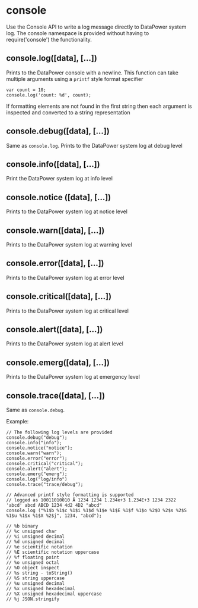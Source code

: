 # console

Use the Console API to write a log message directly to DataPower system log.
The console namespace is provided without having to require('console') the
functionality.

## console.log([data], [...])

Prints to the DataPower console with a newline. This function can take multiple
arguments using a `printf` style format specifier

    var count = 10;
    console.log('count: %d', count);

If formatting elements are not found in the first string then each argument
is inspected and converted to a string representation

## console.debug([data], [...])

Same as `console.log`. Prints to the DataPower system log at debug level

## console.info([data], [...])

Print the DataPower system log at info level

## console.notice ([data], [...])

Prints to the DataPower system log at notice level

## console.warn([data], [...])

Prints to the DataPower system log at warning level

## console.error([data], [...])

Prints to the DataPower system log at error level

## console.critical([data], [...])

Prints to the DataPower system log at critical level

## console.alert([data], [...])

Prints to the DataPower system log at alert level

## console.emerg([data], [...])

Prints to the DataPower system log at emergency level

## console.trace([data], [...])

Same as `console.debug`.

Example:

    // The following log levels are provided
    console.debug("debug");
    console.info("info");
    console.notice("notice");
    console.warn("warn");
    console.error("error");
    console.critical("critical");
    console.alert("alert");
    console.emerg("emerg");
    console.log("log/info")
    console.trace("trace/debug");

    // Advanced printf style formatting is supported
    // logged as 10011010010 Ӓ 1234 1234 1.234e+3 1.234E+3 1234 2322 'abcd' abcd ABCD 1234 4d2 4D2 "abcd"
    console.log ("%1$b %1$c %1$i %1$d %1$e %1$E %1$f %1$o %2$O %2$s %2$S %1$u %1$x %1$X %2$j", 1234, "abcd");

    // %b binary
    // %c unsigned char
    // %i unsigned decimal
    // %d unsigned decimal
    // %e scientific notation
    // %E scientific notation uppercase
    // %f floating point
    // %o unsigned octal
    // %O object inspect
    // %s string - toString()
    // %S string uppercase
    // %u unsigned decimal
    // %x unsigned hexadecimal
    // %X unsigned hexadecimal uppercase
    // %j JSON.stringify

